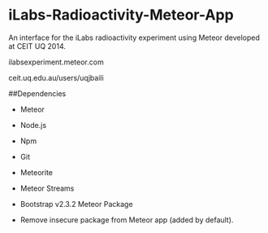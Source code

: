 iLabs-Radioactivity-Meteor-App
==============================

An interface for the iLabs radioactivity experiment using Meteor developed at CEIT UQ 2014.

ilabsexperiment.meteor.com

ceit.uq.edu.au/users/uqjbaili


##Dependencies
- Meteor
- Node.js
- Npm
- Git
- Meteorite
- Meteor Streams
- Bootstrap v2.3.2 Meteor Package

- Remove insecure package from Meteor app (added by default).
